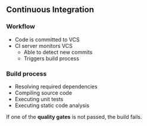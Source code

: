 ##  Continuous Integration


### Workflow

- Code is committed to VCS
- CI server monitors VCS 
  - Able to detect new commits 
  - Triggers build process


### Build process

- Resolving required dependencies
- Compiling source code
- Executing unit tests
- Executing static code analysis

If one of the **quality gates** is not passed, the build fails.
